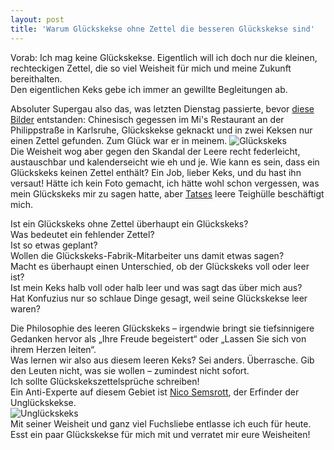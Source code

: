 ```yaml
---
layout: post
title: 'Warum Glückskekse ohne Zettel die besseren Glückskekse sind'
---
```


Vorab: Ich mag keine Glückskekse.
Eigentlich will ich doch nur die kleinen, rechteckigen Zettel, die so viel Weisheit für mich und meine Zukunft bereithalten.  
Den eigentlichen Keks gebe ich immer an gewillte Begleitungen ab.

Absoluter Supergau also das, was letzten Dienstag passierte, bevor [diese Bilder](http://fuchsgehtum.de/das-ist-kunst/) entstanden: Chinesisch gegessen im Mi's Restaurant an der Philippstraße in Karlsruhe, Glückskekse geknackt und in zwei Keksen nur einen Zettel gefunden. Zum Glück war er in meinem. 
![Glückskeks](http://farm3.staticflickr.com/2888/12302925655_3f52b7b304_c.jpg)  
Die Weisheit wog aber gegen den Skandal der Leere recht federleicht, austauschbar und kalenderseicht wie eh und je. Wie kann es sein, dass ein Glückskeks keinen Zettel enthält? Ein Job, lieber Keks, und du hast ihn versaut! 
Hätte ich kein Foto gemacht, ich hätte wohl schon vergessen, was mein Glückskeks mir zu sagen hatte, aber [Tatses](http://typxtatse.de/) leere Teighülle beschäftigt mich.  

Ist ein Glückskeks ohne Zettel überhaupt ein Glückskeks?  
Was bedeutet ein fehlender Zettel?  
Ist so etwas geplant?  
Wollen die Glückskeks-Fabrik-Mitarbeiter uns damit etwas sagen?  
Macht es überhaupt einen Unterschied, ob der Glückskeks voll oder leer ist?  
Ist mein Keks halb voll oder halb leer und was sagt das über mich aus?  
Hat Konfuzius nur so schlaue Dinge gesagt, weil seine Glückskekse leer waren?  

Die Philosophie des leeren Glückskeks – irgendwie bringt sie tiefsinnigere Gedanken hervor als „Ihre Freude begeistert“ oder „Lassen Sie sich von ihrem Herzen leiten“.  
Was lernen wir also aus diesem leeren Keks?
Sei anders. Überrasche. Gib den Leuten nicht, was sie wollen – zumindest nicht sofort.  
Ich sollte Glückskekszettelsprüche schreiben!  
Ein Anti-Experte auf diesem Gebiet ist [Nico Semsrott](http://nicosemsrott.de/), der Erfinder der Unglückskekse.  
![Unglückskeks](http://farm3.staticflickr.com/2858/12303097853_a37471c0be_c.jpg)  
Mit seiner Weisheit und ganz viel Fuchsliebe entlasse ich euch für heute.
Esst ein paar Glückskekse für mich mit und verratet mir eure Weisheiten!
